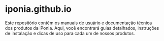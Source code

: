 # iponia.github.io
Este repositório contém os manuais de usuário e documentação técnica dos produtos da iPonia. Aqui, você encontrará guias detalhados, instruções de instalação e dicas de uso para cada um de nossos produtos.

